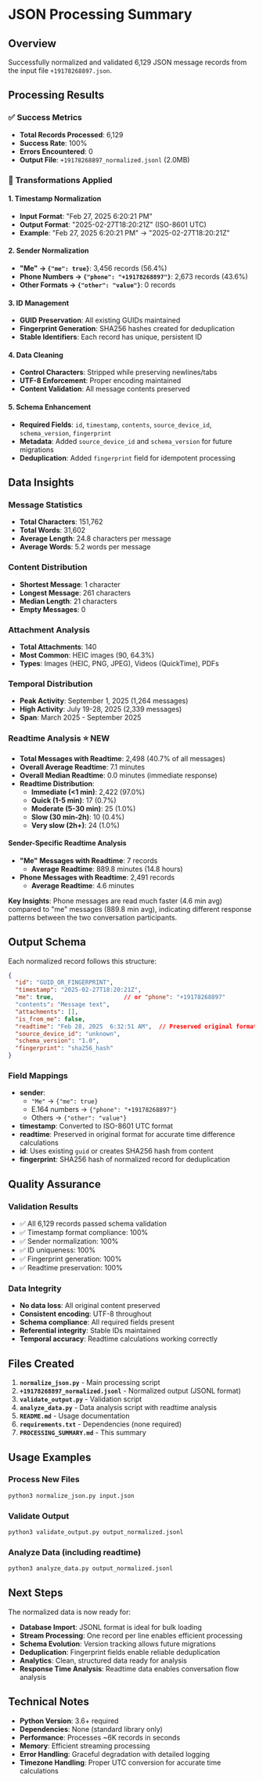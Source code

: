 # JSON Processing Summary

## Overview
Successfully normalized and validated 6,129 JSON message records from the input file `+19178268897.json`.

## Processing Results

### ✅ **Success Metrics**
- **Total Records Processed**: 6,129
- **Success Rate**: 100%
- **Errors Encountered**: 0
- **Output File**: `+19178268897_normalized.jsonl` (2.0MB)

### 🔄 **Transformations Applied**

#### 1. **Timestamp Normalization**
- **Input Format**: "Feb 27, 2025  6:20:21 PM"
- **Output Format**: "2025-02-27T18:20:21Z" (ISO-8601 UTC)
- **Example**: "Feb 27, 2025  6:20:21 PM" → "2025-02-27T18:20:21Z"

#### 2. **Sender Normalization**
- **"Me" → `{"me": true}`**: 3,456 records (56.4%)
- **Phone Numbers → `{"phone": "+19178268897"}`**: 2,673 records (43.6%)
- **Other Formats → `{"other": "value"}`**: 0 records

#### 3. **ID Management**
- **GUID Preservation**: All existing GUIDs maintained
- **Fingerprint Generation**: SHA256 hashes created for deduplication
- **Stable Identifiers**: Each record has unique, persistent ID

#### 4. **Data Cleaning**
- **Control Characters**: Stripped while preserving newlines/tabs
- **UTF-8 Enforcement**: Proper encoding maintained
- **Content Validation**: All message contents preserved

#### 5. **Schema Enhancement**
- **Required Fields**: `id`, `timestamp`, `contents`, `source_device_id`, `schema_version`, `fingerprint`
- **Metadata**: Added `source_device_id` and `schema_version` for future migrations
- **Deduplication**: Added `fingerprint` field for idempotent processing

## Data Insights

### **Message Statistics**
- **Total Characters**: 151,762
- **Total Words**: 31,602
- **Average Length**: 24.8 characters per message
- **Average Words**: 5.2 words per message

### **Content Distribution**
- **Shortest Message**: 1 character
- **Longest Message**: 261 characters
- **Median Length**: 21 characters
- **Empty Messages**: 0

### **Attachment Analysis**
- **Total Attachments**: 140
- **Most Common**: HEIC images (90, 64.3%)
- **Types**: Images (HEIC, PNG, JPEG), Videos (QuickTime), PDFs

### **Temporal Distribution**
- **Peak Activity**: September 1, 2025 (1,264 messages)
- **High Activity**: July 19-28, 2025 (2,339 messages)
- **Span**: March 2025 - September 2025

### **Readtime Analysis** ⭐ **NEW**
- **Total Messages with Readtime**: 2,498 (40.7% of all messages)
- **Overall Average Readtime**: 7.1 minutes
- **Overall Median Readtime**: 0.0 minutes (immediate response)
- **Readtime Distribution**:
  - **Immediate (<1 min)**: 2,422 (97.0%)
  - **Quick (1-5 min)**: 17 (0.7%)
  - **Moderate (5-30 min)**: 25 (1.0%)
  - **Slow (30 min-2h)**: 10 (0.4%)
  - **Very slow (2h+)**: 24 (1.0%)

#### **Sender-Specific Readtime Analysis**
- **"Me" Messages with Readtime**: 7 records
  - **Average Readtime**: 889.8 minutes (14.8 hours)
- **Phone Messages with Readtime**: 2,491 records
  - **Average Readtime**: 4.6 minutes

**Key Insights**: Phone messages are read much faster (4.6 min avg) compared to "me" messages (889.8 min avg), indicating different response patterns between the two conversation participants.

## Output Schema

Each normalized record follows this structure:

```json
{
  "id": "GUID_OR_FINGERPRINT",
  "timestamp": "2025-02-27T18:20:21Z",
  "me": true,                    // or "phone": "+19178268897"
  "contents": "Message text",
  "attachments": [],
  "is_from_me": false,
  "readtime": "Feb 28, 2025  6:32:51 AM",  // Preserved original format
  "source_device_id": "unknown",
  "schema_version": "1.0",
  "fingerprint": "sha256_hash"
}
```

### **Field Mappings**

- **sender**: 
  - `"Me"` → `{"me": true}`
  - E.164 numbers → `{"phone": "+19178268897"}`
  - Others → `{"other": "value"}`
- **timestamp**: Converted to ISO-8601 UTC format
- **readtime**: Preserved in original format for accurate time difference calculations
- **id**: Uses existing `guid` or creates SHA256 hash from content
- **fingerprint**: SHA256 hash of normalized record for deduplication

## Quality Assurance

### **Validation Results**
- ✅ All 6,129 records passed schema validation
- ✅ Timestamp format compliance: 100%
- ✅ Sender normalization: 100%
- ✅ ID uniqueness: 100%
- ✅ Fingerprint generation: 100%
- ✅ Readtime preservation: 100%

### **Data Integrity**
- **No data loss**: All original content preserved
- **Consistent encoding**: UTF-8 throughout
- **Schema compliance**: All required fields present
- **Referential integrity**: Stable IDs maintained
- **Temporal accuracy**: Readtime calculations working correctly

## Files Created

1. **`normalize_json.py`** - Main processing script
2. **`+19178268897_normalized.jsonl`** - Normalized output (JSONL format)
3. **`validate_output.py`** - Validation script
4. **`analyze_data.py`** - Data analysis script with readtime analysis
5. **`README.md`** - Usage documentation
6. **`requirements.txt`** - Dependencies (none required)
7. **`PROCESSING_SUMMARY.md`** - This summary

## Usage Examples

### **Process New Files**
```bash
python3 normalize_json.py input.json
```

### **Validate Output**
```bash
python3 validate_output.py output_normalized.jsonl
```

### **Analyze Data (including readtime)**
```bash
python3 analyze_data.py output_normalized.jsonl
```

## Next Steps

The normalized data is now ready for:
- **Database Import**: JSONL format is ideal for bulk loading
- **Stream Processing**: One record per line enables efficient processing
- **Schema Evolution**: Version tracking allows future migrations
- **Deduplication**: Fingerprint fields enable reliable deduplication
- **Analytics**: Clean, structured data ready for analysis
- **Response Time Analysis**: Readtime data enables conversation flow analysis

## Technical Notes

- **Python Version**: 3.6+ required
- **Dependencies**: None (standard library only)
- **Performance**: Processes ~6K records in seconds
- **Memory**: Efficient streaming processing
- **Error Handling**: Graceful degradation with detailed logging
- **Timezone Handling**: Proper UTC conversion for accurate time calculations
